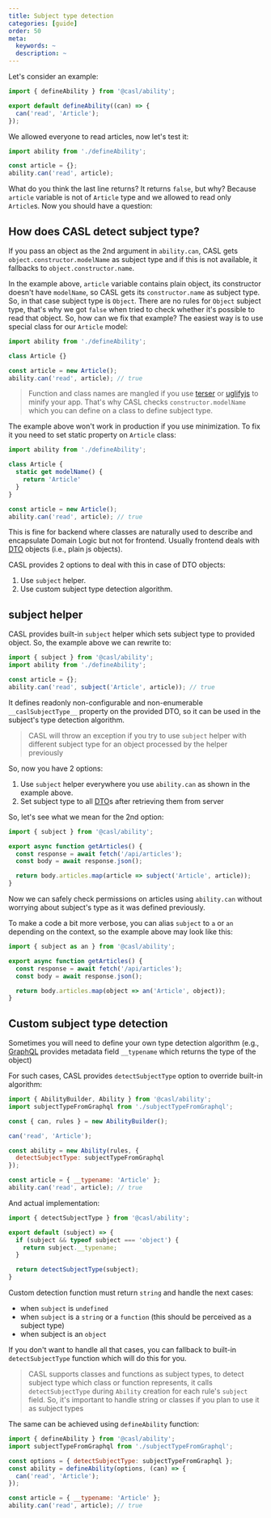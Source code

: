 ```yaml
---
title: Subject type detection
categories: [guide]
order: 50
meta:
  keywords: ~
  description: ~
---
```


Let's consider an example:

```js @{data-filename="defineAbility.js"}
import { defineAbility } from '@casl/ability';

export default defineAbility((can) => {
  can('read', 'Article');
});
```

We allowed everyone to read articles, now let's test it:

```js
import ability from './defineAbility';

const article = {};
ability.can('read', article);
```

What do you think the last line returns? It returns `false`, but why? Because `article` variable is not of `Article` type and we allowed to read only `Article`s. Now you should have a question:

## How does CASL detect subject type?

If you pass an object as the 2nd argument in `ability.can`, CASL gets `object.constructor.modelName` as subject type and if this is not available, it fallbacks to `object.constructor.name`.

In the example above, `article` variable contains plain object, its constructor doesn't have `modelName`, so CASL gets its `constructor.name` as subject type. So, in that case subject type is `Object`. There are no rules for `Object` subject type, that's why we got `false` when tried to check whether it's possible to read that object. So, how can we fix that example? The easiest way is to use special class for our `Article` model:

```js
import ability from './defineAbility';

class Article {}

const article = new Article();
ability.can('read', article); // true
```

> Function and class names are mangled if you use [terser] or [uglifyjs] to minify your app. That's why CASL checks `constructor.modelName` which you can define on a class to define subject type.

[terser]: https://terser.org/
[uglifyjs]: http://lisperator.net/uglifyjs/

The example above won't work in production if you use minimization. To fix it you need to set static property on `Article` class:

```js
import ability from './defineAbility';

class Article {
  static get modelName() {
    return 'Article'
  }
}

const article = new Article();
ability.can('read', article); // true
```

This is fine for backend where classes are naturally used to describe and encapsulate Domain Logic but not for frontend. Usually frontend deals with [DTO] objects (i.e., plain js objects).

[DTO]: https://en.wikipedia.org/wiki/Data_transfer_object

CASL provides 2 options to deal with this in case of DTO objects:

1. Use `subject` helper.
2. Use custom subject type detection algorithm.

## subject helper

CASL provides built-in `subject` helper which sets subject type to provided object. So, the example above we can rewrite to:

```js
import { subject } from '@casl/ability';
import ability from './defineAbility';

const article = {};
ability.can('read', subject('Article', article)); // true
```

It defines readonly non-configurable and non-enumerable `__caslSubjectType__` property on the provided DTO, so it can be used in the subject's type detection algorithm.

> CASL will throw an exception if you try to use `subject` helper with different subject type for an object processed by the helper previously

So, now you have 2 options:

1. Use `subject` helper everywhere you use `ability.can` as shown in the example above.
2. Set subject type to all [DTO]s after retrieving them from server

So, let's see what we mean for the 2nd option:

```js
import { subject } from '@casl/ability';

export async function getArticles() {
  const response = await fetch('/api/articles');
  const body = await response.json();

  return body.articles.map(article => subject('Article', article));
}
```

Now we can safely check permissions on articles using `ability.can` without worrying about subject's type as it was defined previously.

To make a code a bit more verbose, you can alias `subject` to `a` or `an` depending on the context, so the example above may look like this:

```js
import { subject as an } from '@casl/ability';

export async function getArticles() {
  const response = await fetch('/api/articles');
  const body = await response.json();

  return body.articles.map(object => an('Article', object));
}
```

## Custom subject type detection

Sometimes you will need to define your own type detection algorithm (e.g., [GraphQL] provides metadata field `__typename` which returns the type of the object)

[GraphQL]: https://graphql.org/

For such cases, CASL provides `detectSubjectType` option to override built-in algorithm:

```js
import { AbilityBuilder, Ability } from '@casl/ability';
import subjectTypeFromGraphql from './subjectTypeFromGraphql';

const { can, rules } = new AbilityBuilder();

can('read', 'Article');

const ability = new Ability(rules, {
  detectSubjectType: subjectTypeFromGraphql
});

const article = { __typename: 'Article' };
ability.can('read', article); // true
```

And actual implementation:

```js @{data-filename="subjectTypeFromGraphql.js"}
import { detectSubjectType } from '@casl/ability';

export default (subject) => {
  if (subject && typeof subject === 'object') {
    return subject.__typename;
  }

  return detectSubjectType(subject);
}
```

Custom detection function must return `string` and handle the next cases:
* when `subject` is `undefined`
* when `subject` is a `string` or a `function` (this should be perceived as a subject type)
* when subject is an `object`

If you don't want to handle all that cases, you can fallback to built-in `detectSubjectType` function which will do this for you.

> CASL supports classes and functions as subject types, to detect subject type which class or function represents, it calls `detectSubjectType` during `Ability` creation for each rule's `subject` field. So, it's important to handle string or classes if you plan to use it as subject types

The same can be achieved using `defineAbility` function:

```js
import { defineAbility } from '@casl/ability';
import subjectTypeFromGraphql from './subjectTypeFromGraphql';

const options = { detectSubjectType: subjectTypeFromGraphql };
const ability = defineAbility(options, (can) => {
  can('read', 'Article');
});

const article = { __typename: 'Article' };
ability.can('read', article); // true
```
